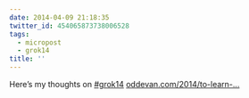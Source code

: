 ```yaml
---
date: 2014-04-09 21:18:35
twitter_id: 454065873738006528
tags:
  - micropost
  - grok14
title: ''
---
```


Here’s my thoughts on [#grok14](https://twitter.com/hashtag/grok14) [oddevan.com/2014/to-learn-…](http://www.oddevan.com/2014/to-learn-and-understand.html)
